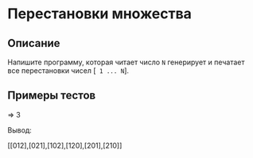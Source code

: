 # Перестановки множества

## Описание
Напишите программу, которая читает число `N` генерирует и печатает все перестановки чисел [` 1 ... N`].

## Примеры тестов

=> 3

Вывод:

[[012],[021],[102],[120],[201],[210]]

